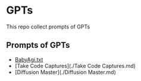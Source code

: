 # GPTs
This repo collect prompts of GPTs

## Prompts of GPTs
- [BabyAgi.txt](./BabyAgi.txt.md)
- [Take Code Captures](./Take Code Captures.md)
- [Diffusion Master](./Diffusion Master.md)
